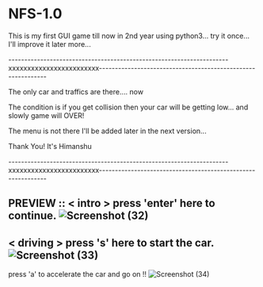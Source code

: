 # NFS-1.0
This is my first GUI game till now in 2nd year using python3... try it once... I'll improve it later more...

---------------------------------------------------------------------xxxxxxxxxxxxxxxxxxxxxxxx-------------------------------------------------------------

The only car and traffics are there.... now  

The condition is if you get collision then your car will be getting low... and slowly game will OVER!

The menu is not there I'll be added later in the next version...  

Thank You!
It's Himanshu

---------------------------------------------------------------------xxxxxxxxxxxxxxxxxxxxxxxx-------------------------------------------------------------

PREVIEW ::
< intro >
press 'enter' here to continue.
![Screenshot (32)](https://user-images.githubusercontent.com/61196311/131680754-8880afa1-d758-481a-9e35-7fc2c8413ec0.png)
-------------------------------------------------------------------------------------------------------------------------
< driving >
press 's' here to start the car.
![Screenshot (33)](https://user-images.githubusercontent.com/61196311/131680987-920762f8-bdd0-411b-9e22-b881af81bc4a.png)
-------------------------------------------------------------------------------------------------------------------------
press 'a' to accelerate the car and go on !!
![Screenshot (34)](https://user-images.githubusercontent.com/61196311/131681018-3ee7b26b-08b7-429e-9647-b5eaf494cdbd.png)
